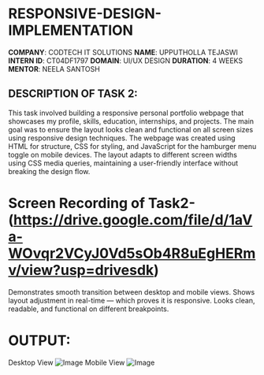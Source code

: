 # RESPONSIVE-DESIGN-IMPLEMENTATION

**COMPANY**: CODTECH IT SOLUTIONS
 **NAME**: UPPUTHOLLA TEJASWI
**INTERN ID**: CT04DF1797
**DOMAIN**: UI/UX DESIGN
**DURATION**: 4 WEEKS
 **MENTOR**: NEELA SANTOSH
 
## DESCRIPTION OF TASK 2:
 This task involved building a responsive  personal portfolio webpage that showcases my profile, skills, education, internships, and projects. The main goal was to ensure the layout looks   clean and functional on all screen sizes using responsive design techniques.
The webpage was created using HTML for structure, CSS for styling, and JavaScript for the hamburger menu toggle on mobile devices. The layout adapts to different screen widths using CSS media queries, maintaining a user-friendly interface without breaking the design flow.
# Screen Recording of Task2-(https://drive.google.com/file/d/1aVa-WOvqr2VCyJ0Vd5sOb4R8uEgHERmv/view?usp=drivesdk)
 Demonstrates smooth transition between desktop and mobile views.
 Shows layout adjustment in real-time — which proves it is responsive.
 Looks clean, readable, and functional on different breakpoints.
 # OUTPUT:
 Desktop View
 ![Image](https://github.com/user-attachments/assets/639e820a-752a-4fe4-9078-69b4f3479eb1)
 Mobile View
 ![Image](https://github.com/user-attachments/assets/57f6caca-3743-47dc-b1a2-ec391aea5d7a)
 
